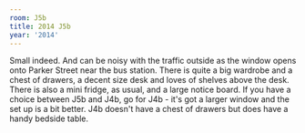 ```yaml
---
room: J5b
title: 2014 J5b
year: '2014'
---
```


Small indeed. And can be noisy with the traffic outside as the window opens onto Parker Street near the bus station. There is quite a big wardrobe and a chest of drawers, a decent size desk and loves of shelves above the desk. There is also a mini fridge, as usual, and a large notice board. If you have a choice between J5b and J4b, go for J4b - it's got a larger window and the set up is a bit better. J4b doesn't have a chest of drawers but does have a handy bedside table.